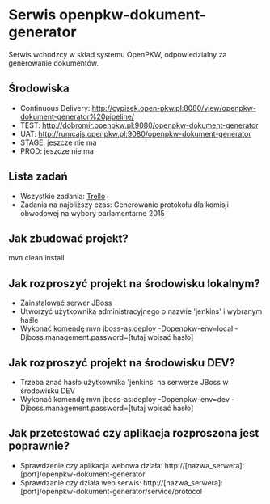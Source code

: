 # Serwis openpkw-dokument-generator

Serwis wchodzcy w skład systemu OpenPKW, odpowiedzialny za generowanie dokumentów.

## Środowiska
* Continuous Delivery: http://cypisek.open-pkw.pl:8080/view/openpkw-dokument-generator%20pipeline/
* TEST: http://dobromir.openpkw.pl:9080/openpkw-dokument-generator
* UAT: http://rumcajs.openpkw.pl:9080/openpkw-dokument-generator
* STAGE: jeszcze nie ma
* PROD: jeszcze nie ma

## Lista zadań
* Wszystkie zadania: [Trello](https://trello.com/b/6TXJgOO5/openpkw-dokument-generator)
* Zadania na najbliższy czas: Generowanie protokołu dla komisji obwodowej na wybory parlamentarne 2015 

## Jak zbudować projekt?
mvn clean install

## Jak rozproszyć projekt na środowisku lokalnym?
* Zainstalować serwer JBoss
* Utworzyć użytkownika administracyjnego o nazwie 'jenkins' i wybranym haśle
* Wykonać komendę mvn jboss-as:deploy -Dopenpkw-env=local -Djboss.management.password=[tutaj wpisać hasło]

## Jak rozproszyć projekt na środowisku DEV?
* Trzeba znać hasło użytkownika 'jenkins' na serwerze JBoss w środowisku DEV
* Wykonać komendę mvn jboss-as:deploy -Dopenpkw-env=dev -Djboss.management.password=[tutaj wpisać hasło]

## Jak przetestować czy aplikacja rozproszona jest poprawnie?
* Sprawdzenie czy aplikacja webowa działa: http://[nazwa_serwera]:[port]/openpkw-dokument-generator
* Sprawdzanie czy działa web serwis: http://[nazwa_serwera]:[port]/openpkw-dokument-generator/service/protocol
